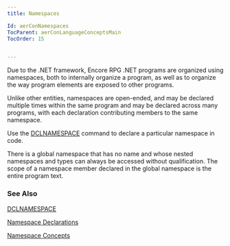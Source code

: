 ```yaml
---
title: Namespaces

Id: aerConNamespaces
TocParent: aerConLanguageConceptsMain
TocOrder: 15


---
```


Due to the .NET framework, Encore RPG .NET programs are organized using namespaces, both to internally organize a program, as well as to organize the way program elements are exposed to other programs. 

Unlike other entities, namespaces are open-ended, and may be declared multiple times within the same program and may be declared across many programs, with each declaration contributing members to the same namespace. 

Use the [DCLNAMESPACE](/dox/DCLNAMESPACE.html) command to declare a particular namespace in code. 

There is a global namespace that has no name and whose nested namespaces and types can always be accessed without qualification. The scope of a namespace member declared in the global namespace is the entire program text. 

### See Also
[DCLNAMESPACE](/dox/DCLNAMESPACE.html)

[Namespace Declarations](NamespaceDeclarations.html)

[Namespace Concepts](NamespacesConcepts.html) 
